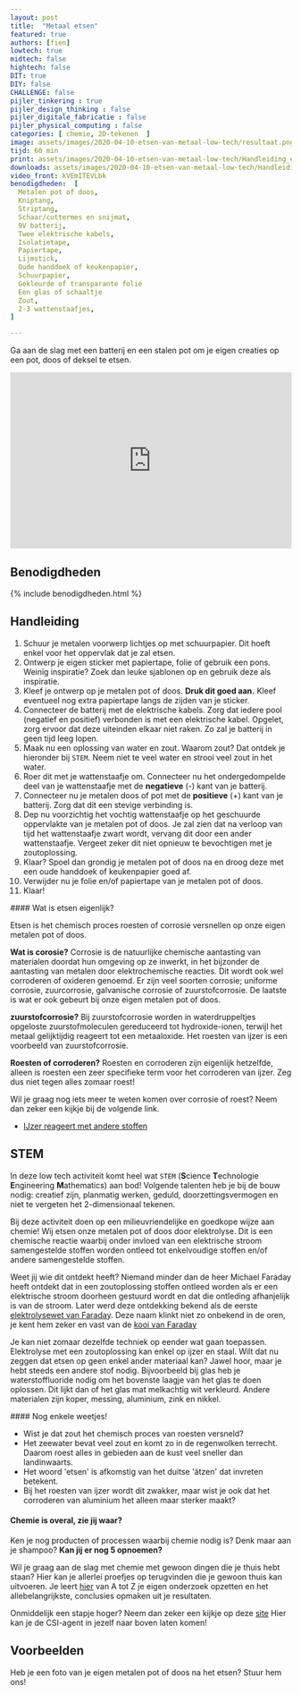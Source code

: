 ```yaml
---
layout: post
title:  "Metaal etsen"
featured: true
authors: [fien]
lowtech: true
midtech: false
hightech: false
DIT: true
DIY: false
CHALLENGE: false
pijler_tinkering : true
pijler_design_thinking : false
pijler_digitale_fabricatie : false
pijler_physical_computing : false
categories: [ chemie, 2D-tekenen  ]
image: assets/images/2020-04-10-etsen-van-metaal-low-tech/resultaat.png
tijd: 60 min
print: assets/images/2020-04-10-etsen-van-metaal-low-tech/Handleiding_etsen_metaal.pdf  
downloads: assets/images/2020-04-10-etsen-van-metaal-low-tech/Handleiding_etsen_metaal.pdf
video_front: kVEmITEVLbk
benodigdheden:  [
  Metalen pot of doos,
  Kniptang,
  Striptang,
  Schaar/cuttermes en snijmat,
  9V batterij,
  Twee elektrische kabels,
  Isolatietape,
  Papiertape,
  Lijmstick,
  Oude handdoek of keukenpapier,
  Schuurpapier, 
  Gekleurde of transparante folie
  Een glas of schaaltje
  Zout,
  2-3 wattenstaafjes,
]

---
```


Ga aan de slag met een batterij en een stalen pot om je eigen creaties op een pot, doos of deksel te etsen.

<p><iframe style="width:100%;" height="315" src="https://www.youtube.com/embed/{{page.video_front}}?rel=0&amp;showinfo=0" frameborder="0" allowfullscreen></iframe></p>


## Benodigdheden

{% include benodigdheden.html %}

## Handleiding

1. Schuur je metalen voorwerp lichtjes op met schuurpapier. Dit hoeft enkel voor het oppervlak dat je zal etsen.
2. Ontwerp je eigen sticker met papiertape, folie of gebruik een pons. Weinig inspiratie? Zoek dan leuke sjablonen op en gebruik deze als inspiratie.
3. Kleef je ontwerp op je metalen pot of doos. **Druk dit goed aan.** Kleef eventueel nog extra papiertape langs de zijden van je sticker.
4. Connecteer de batterij met de elektrische kabels. Zorg dat iedere pool (negatief en positief) verbonden is met een elektrische kabel. Opgelet, zorg ervoor dat deze uiteinden elkaar niet raken. Zo zal je batterij in geen tijd leeg lopen.
5. Maak nu een oplossing van water en zout. Waarom zout? Dat ontdek je hieronder bij `STEM`. Neem niet te veel water en strooi veel zout in het water. 
6. Roer dit met je wattenstaafje om. Connecteer nu het ondergedompelde deel van je wattenstaafje met de **negatieve** (-) kant van je batterij.
7. Connecteer nu je metalen doos of pot met de **positieve** (+) kant van je batterij. Zorg dat dit een stevige verbinding is. 
8. Dep nu voorzichtig het vochtig wattenstaafje op het geschuurde oppervlakte van je metalen pot of doos. Je zal zien dat na verloop van tijd het wattenstaafje zwart wordt, vervang dit door een ander wattenstaafje. Vergeet zeker dit niet opnieuw te bevochtigen met je zoutoplossing.
9. Klaar? Spoel dan grondig je metalen pot of doos na en droog deze met een oude handdoek of keukenpapier goed af.  
10. Verwijder nu je folie en/of papiertape van je metalen pot of doos. 
11. Klaar! 


<div class="border_boxmaakbib03_img" markdown="1">
#### Wat is etsen eigenlijk?

Etsen is het chemisch proces roesten of corrosie versnellen op onze eigen metalen pot of doos. 

**Wat is corosie?** 
Corrosie is de natuurlijke chemische aantasting van materialen doordat hun omgeving op ze inwerkt, in het bijzonder de aantasting van metalen door elektrochemische reacties. Dit wordt ook wel corroderen of oxideren genoemd. Er zijn veel soorten corrosie; uniforme corrosie, zuurcorrosie, galvanische corrosie of zuurstofcorrosie. De laatste is wat er ook gebeurt bij onze eigen metalen pot of doos.

**zuurstofcorrosie?**
Bij zuurstofcorrosie worden in waterdruppeltjes opgeloste zuurstofmoleculen gereduceerd tot hydroxide-ionen, terwijl het metaal gelijktijdig reageert tot een metaaloxide. Het roesten van ijzer is een voorbeeld van zuurstofcorrosie.

**Roesten of corroderen?**
Roesten en corroderen zijn eigenlijk hetzelfde, alleen is roesten een zeer specifieke term voor het corroderen van ijzer. Zeg dus niet tegen alles zomaar roest! 

Wil je graag nog iets meer te weten komen over corrosie of roest? Neem dan zeker een kijkje bij de volgende link.

* [IJzer reageert met andere stoffen](https://schooltv.nl/video/roest-ijzer-reageert-met-andere-stoffen/)
</div>

## STEM

In deze low tech activiteit komt heel wat `STEM` (**S**cience **T**echnologie **E**ngineering **M**athematics) aan bod! Volgende talenten heb je bij de bouw nodig: creatief zijn, planmatig werken, geduld, doorzettingsvermogen en niet te vergeten het 2-dimensionaal tekenen. 

Bij deze activiteit doen op een milieuvriendelijke en goedkope wijze aan chemie! Wij etsen onze metalen pot of doos door elektrolyse. Dit is een chemische reactie waarbij onder invloed van een elektrische stroom samengestelde stoffen worden ontleed tot enkelvoudige stoffen en/of andere samengestelde stoffen.

Weet jij wie dit ontdekt heeft? Niemand minder dan de heer Michael Faraday heeft ontdekt dat in een zoutoplossing stoffen ontleed worden als er een elektrische stroom doorheen gestuurd wordt en dat die ontleding afhanjelijk is van de stroom. Later werd deze ontdekking bekend als de eerste [elektrolysewet van Faraday](https://nl.wikipedia.org/wiki/Elektrolysewet_van_Faraday). Deze naam klinkt niet zo onbekend in de oren, je kent hem zeker en vast van de [kooi van Faraday](https://nl.wikipedia.org/wiki/Kooi_van_Faraday)

Je kan niet zomaar dezelfde techniek op eender wat gaan toepassen. Elektrolyse met een zoutoplossing kan enkel op ijzer en staal. Wilt dat nu zeggen dat etsen op geen enkel ander materiaal kan? Jawel hoor, maar je hebt steeds een andere stof nodig. Bijvoorbeeld bij glas heb je waterstoffluoride nodig om het bovenste laagje van het glas te doen oplossen. Dit lijkt dan of het glas mat melkachtig wit verkleurd. Andere materialen zijn koper, messing, aluminium, zink en nikkel. 

<div class="border_boxmaakbib01_img" markdown="1">
#### Nog enkele weetjes!

* Wist je dat zout het chemisch proces van roesten versneld?
* Het zeewater bevat veel zout en komt zo in de regenwolken terrecht. Daarom roest alles in gebieden aan de kust veel sneller dan landinwaarts. 
* Het woord 'etsen' is afkomstig van het duitse 'ätzen' dat invreten betekent.
* Bij het roesten van ijzer wordt dit zwakker, maar wist je ook dat het corroderen van aluminium het alleen maar sterker maakt?
</div>

#### Chemie is overal, zie jij waar?
Ken je nog producten of processen waarbij chemie nodig is? Denk maar aan je shampoo? **Kan jij er nog 5 opnoemen?** 

Wil je graag aan de slag met chemie met gewoon dingen die je thuis hebt staan? Hier kan je allerlei proefjes op terugvinden die je gewoon thuis kan uitvoeren. Je leert [hier](https://www.proefjes.nl/proefjes.php) van A tot Z je eigen onderzoek opzetten en het allebelangrijkste, conclusies opmaken uit je resultaten.

Onmiddelijk een stapje hoger? Neem dan zeker een kijkje op deze [site](http://chemieleerkracht.blackbox.website/index.php/hoofdstuk-19-experimenten/) Hier kan je de CSI-agent in jezelf naar boven laten komen! 

## Voorbeelden
Heb je een foto van je eigen metalen pot of doos na het etsen? Stuur hem ons!

